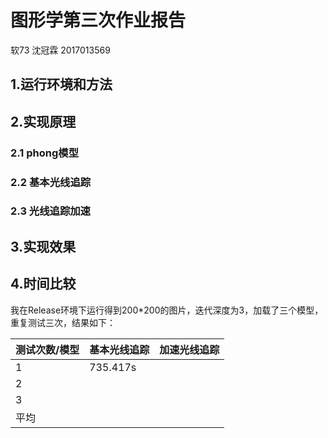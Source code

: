 # 图形学第三次作业报告

软73 沈冠霖 2017013569



## 1.运行环境和方法



## 2.实现原理

### 2.1 phong模型



### 2.2 基本光线追踪



### 2.3 光线追踪加速



## 3.实现效果





## 4.时间比较

我在Release环境下运行得到200*200的图片，迭代深度为3，加载了三个模型，重复测试三次，结果如下：

| 测试次数/模型 | 基本光线追踪 | 加速光线追踪 |
| ------------- | ------------ | ------------ |
| 1             | 735.417s     |              |
| 2             |              |              |
| 3             |              |              |
| 平均          |              |              |

